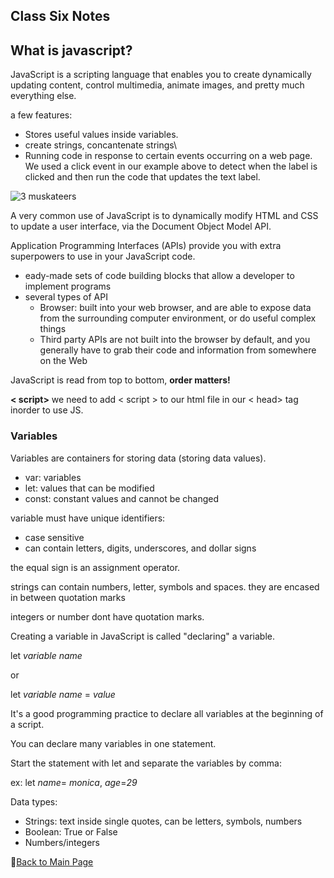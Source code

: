 ## Class Six Notes

## What is javascript?

JavaScript is a scripting language that enables you to create dynamically updating content, control multimedia, animate images, and pretty much everything else. 

a few features: 
- Stores useful values inside variables.
- create strings, concantenate strings\
- Running code in response to certain events occurring on a web page. We used a click event in our example above to detect when the label is clicked and then run the code that updates the text label.

![3 muskateers](https://developer.mozilla.org/en-US/docs/Learn/JavaScript/First_steps/What_is_JavaScript/execution.png)

A very common use of JavaScript is to dynamically modify HTML and CSS to update a user interface, via the Document Object Model API. 

Application Programming Interfaces (APIs) provide you with extra superpowers to use in your JavaScript code.
- eady-made sets of code building blocks that allow a developer to implement programs 
- several types of API
  - Browser: built into your web browser, and are able to expose data from the surrounding computer environment, or do useful complex things
  - Third party APIs are not built into the browser by default, and you generally have to grab their code and information from somewhere on the Web

JavaScript is read from top to bottom, **order matters!**

**< script>**
  we need to add < script > to our html file in our < head> tag inorder to use JS.

### Variables

Variables are containers for storing data (storing data values).

- var: variables
- let: values that can be modified
- const: constant values and cannot be changed

variable must have unique identifiers:
- case sensitive
- can contain letters, digits, underscores, and dollar signs

the equal sign is an assignment operator. 

strings can contain numbers, letter, symbols and spaces. they are encased in between quotation marks

integers or number dont have quotation marks. 

Creating a variable in JavaScript is called "declaring" a variable.

let *variable name*

or

let *variable name* = *value*

It's a good programming practice to declare all variables at the beginning of a script.

You can declare many variables in one statement.

Start the statement with let and separate the variables by comma:

ex:
    let *name*= *monica*, *age*=*29*

Data types: 

- Strings: text inside single quotes, can be letters, symbols, numbers
- Boolean: True or False
- Numbers/integers

📔[Back to Main Page](README.md)